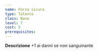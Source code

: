 ```yaml
---
name: Forza sicura
type: Talento
class: Nano
level: 7
cost: 5
prerequisites: 
---
```


**Descrizione**
+1 ai danni se non sanguinante